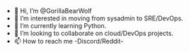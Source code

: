 - 👋 Hi, I’m @GorillaBearWolf
- 👀 I’m interested in moving from sysadmin to SRE/DevOps.
- 🌱 I’m currently learning Python.
- 💞️ I’m looking to collaborate on cloud/DevOps projects.
- 📫 How to reach me -Discord/Reddit-

<!---
GorillaBearWolf/GorillaBearWolf is a ✨ special ✨ repository because its `README.md` (this file) appears on your GitHub profile.
You can click the Preview link to take a look at your changes.
--->
